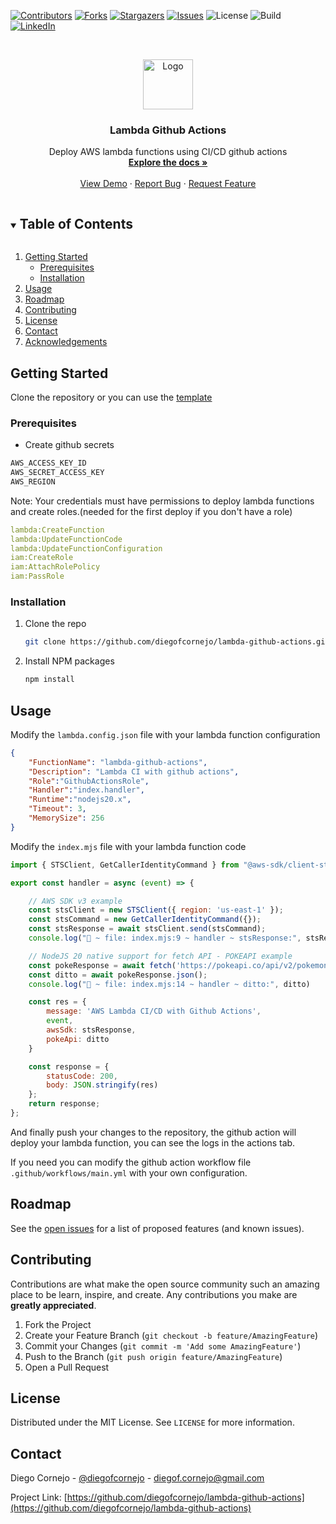 <!--
*** Thanks for checking out the Best-README-Template. If you have a suggestion
*** that would make this better, please fork the repo and create a pull request
*** or simply open an issue with the tag "enhancement".
*** Thanks again! Now go create something AMAZING! :D
***
***
***
*** To avoid retyping too much info. Do a search and replace for the following:
*** github_username, repo_name, twitter_handle, email, project_title, project_description
-->



<!-- PROJECT SHIELDS -->
<!--
*** I'm using markdown "reference style" links for readability.
*** Reference links are enclosed in brackets [ ] instead of parentheses ( ).
*** See the bottom of this document for the declaration of the reference variables
*** for contributors-url, forks-url, etc. This is an optional, concise syntax you may use.
*** https://www.markdownguide.org/basic-syntax/#reference-style-links
-->
[![Contributors][contributors-shield]][contributors-url]
[![Forks][forks-shield]][forks-url]
[![Stargazers][stars-shield]][stars-url]
[![Issues][issues-shield]][issues-url]
![License](https://img.shields.io/github/license/diegofcornejo/lambda-github-actions?style=for-the-badge)
![Build](https://img.shields.io/github/actions/workflow/status/diegofcornejo/lambda-github-actions/main.yml?branch=master&style=for-the-badge)
[![LinkedIn][linkedin-shield]][linkedin-url]

<!-- ![Alt](https://repobeats.axiom.co/api/embed/cba41cff11950e90521f7f67990dba6cb3743f6b.svg "Repobeats analytics image") -->

<!-- PROJECT LOGO -->
<br />
<p align="center">
  <a href="https://github.com/diegofcornejo/lambda-github-actions">
    <img src="https://miro.medium.com/max/2000/1*bxhEFjJ4J2CI5sfFsuP7fg.jpeg" alt="Logo" width="auto" height="80">
  </a>

  <h3 align="center">Lambda Github Actions</h3>

  <p align="center">
    Deploy AWS lambda functions using CI/CD github actions
    <br />
    <a href="https://github.com/diegofcornejo/lambda-github-actions"><strong>Explore the docs »</strong></a>
    <br />
    <br />
    <a href="https://github.com/diegofcornejo/lambda-github-actions">View Demo</a>
    ·
    <a href="https://github.com/diegofcornejo/lambda-github-actions/issues">Report Bug</a>
    ·
    <a href="https://github.com/diegofcornejo/lambda-github-actions/issues">Request Feature</a>
  </p>
</p>



<!-- TABLE OF CONTENTS -->
<details open="open">
  <summary><h2 style="display: inline-block">Table of Contents</h2></summary>
  <ol>
    <li>
      <a href="#getting-started">Getting Started</a>
      <ul>
        <li><a href="#prerequisites">Prerequisites</a></li>
        <li><a href="#installation">Installation</a></li>
      </ul>
    </li>
    <li><a href="#usage">Usage</a></li>
    <li><a href="#roadmap">Roadmap</a></li>
    <li><a href="#contributing">Contributing</a></li>
    <li><a href="#license">License</a></li>
    <li><a href="#contact">Contact</a></li>
    <li><a href="#acknowledgements">Acknowledgements</a></li>
  </ol>
</details>

<!-- GETTING STARTED -->
## Getting Started

Clone the repository or you can use the [template](https://github.com/new?template_name=lambda-github-actions&template_owner=diegofcornejo)

### Prerequisites

* Create github secrets

```sh
AWS_ACCESS_KEY_ID
AWS_SECRET_ACCESS_KEY
AWS_REGION
```

Note: Your credentials must have permissions to deploy lambda functions and create roles.(needed for the first deploy if you don't have a role)
```yml
lambda:CreateFunction
lambda:UpdateFunctionCode
lambda:UpdateFunctionConfiguration
iam:CreateRole
iam:AttachRolePolicy
iam:PassRole
```

### Installation

1. Clone the repo
   ```sh
   git clone https://github.com/diegofcornejo/lambda-github-actions.git
   ```
2. Install NPM packages
   ```sh
   npm install
   ```



<!-- USAGE EXAMPLES -->
## Usage
Modify the `lambda.config.json` file with your lambda function configuration
```json
{
    "FunctionName": "lambda-github-actions",
    "Description": "Lambda CI with github actions",
    "Role":"GithubActionsRole",
    "Handler":"index.handler",
    "Runtime":"nodejs20.x",
    "Timeout": 3,
    "MemorySize": 256
}
```

Modify the `index.mjs` file with your lambda function code
```js
import { STSClient, GetCallerIdentityCommand } from "@aws-sdk/client-sts";

export const handler = async (event) => {

	// AWS SDK v3 example
	const stsClient = new STSClient({ region: 'us-east-1' });
	const stsCommand = new GetCallerIdentityCommand({});
	const stsResponse = await stsClient.send(stsCommand);
	console.log("🚀 ~ file: index.mjs:9 ~ handler ~ stsResponse:", stsResponse)

	// NodeJS 20 native support for fetch API - POKEAPI example
	const pokeResponse = await fetch('https://pokeapi.co/api/v2/pokemon/ditto');
	const ditto = await pokeResponse.json();
	console.log("🚀 ~ file: index.mjs:14 ~ handler ~ ditto:", ditto)

	const res = {
		message: 'AWS Lambda CI/CD with Github Actions',
		event,
		awsSdk: stsResponse,
		pokeApi: ditto
	}

	const response = {
		statusCode: 200,
		body: JSON.stringify(res)
	};
	return response;
};
```

And finally push your changes to the repository, the github action will deploy your lambda function, you can see the logs in the actions tab.

If you need you can modify the github action workflow file `.github/workflows/main.yml` with your own configuration.

<!-- ROADMAP -->
## Roadmap

See the [open issues](https://github.com/diegofcornejo/lambda-github-actions/issues) for a list of proposed features (and known issues).


<!-- CONTRIBUTING -->
## Contributing

Contributions are what make the open source community such an amazing place to be learn, inspire, and create. Any contributions you make are **greatly appreciated**.

1. Fork the Project
2. Create your Feature Branch (`git checkout -b feature/AmazingFeature`)
3. Commit your Changes (`git commit -m 'Add some AmazingFeature'`)
4. Push to the Branch (`git push origin feature/AmazingFeature`)
5. Open a Pull Request



<!-- LICENSE -->
## License

Distributed under the MIT License. See `LICENSE` for more information.



<!-- CONTACT -->
## Contact

Diego Cornejo - [@diegofcornejo](https://twitter.com/diegofcornejo) - diegof.cornejo@gmail.com

Project Link: [https://github.com/diegofcornejo/lambda-github-actions](https://github.com/diegofcornejo/lambda-github-actions)



<!-- ACKNOWLEDGEMENTS -->
<!-- ## Acknowledgements

* []()
* []()
* []() -->





<!-- MARKDOWN LINKS & IMAGES -->
<!-- https://www.markdownguide.org/basic-syntax/#reference-style-links -->
[contributors-shield]: https://img.shields.io/github/contributors/diegofcornejo/lambda-github-actions.svg?style=for-the-badge
[contributors-url]: https://github.com/diegofcornejo/lambda-github-actions/graphs/contributors
[forks-shield]: https://img.shields.io/github/forks/diegofcornejo/lambda-github-actions.svg?style=for-the-badge
[forks-url]: https://github.com/diegofcornejo/lambda-github-actions/network/members
[stars-shield]: https://img.shields.io/github/stars/diegofcornejo/lambda-github-actions.svg?style=for-the-badge
[stars-url]: https://github.com/diegofcornejo/lambda-github-actions/stargazers
[issues-shield]: https://img.shields.io/github/issues/diegofcornejo/lambda-github-actions.svg?style=for-the-badge
[issues-url]: https://github.com/diegofcornejo/lambda-github-actions/issues
[license-shield]: https://img.shields.io/github/license/diegofcornejo/lambda-github-actions.svg?style=for-the-badge
[license-url]: https://github.com/diegofcornejo/lambda-github-actions/blob/master/LICENSE.txt
[linkedin-shield]: https://img.shields.io/badge/-LinkedIn-black.svg?style=for-the-badge&logo=linkedin&colorB=555
[linkedin-url]:https://www.linkedin.com/in/diego-cornejo-devops-sre/
<!-- [product-screenshot]: images/screenshot.png -->
